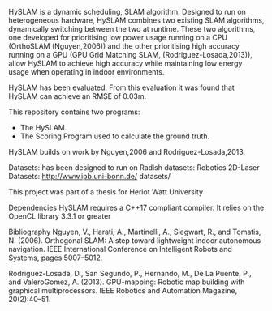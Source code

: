 HySLAM is a dynamic scheduling, SLAM algorithm. Designed to run on heterogeneous hardware, HySLAM combines two existing SLAM algorithms, dynamically switching between the two at runtime. These two algorithms, one developed for prioritising low power usage running on a CPU (OrthoSLAM (Nguyen,2006)) and the other prioritising high accuracy running on a GPU (GPU Grid Matching SLAM, (Rodriguez-Losada,2013)), allow HySLAM to achieve high accuracy while maintaining low energy usage when operating in indoor environments.

HySLAM has been evaluated. From this evaluation it was found that HySLAM can achieve an RMSE of 0.03m.

This repository contains two programs:
 - The HySLAM.
 - The Scoring Program used to calculate the ground truth.

HySLAM builds on work by Nguyen,2006 and Rodriguez-Losada,2013. 

Datasets:
has been designed to run on Radish datasets: 
Robotics 2D-Laser Datasets: http://www.ipb.uni-bonn.de/
datasets/

This project was part of a thesis for Heriot Watt University 

Dependencies
HySLAM requires a C++17 compliant compiler. It relies on the OpenCL library 3.3.1 or greater


Bibliography
Nguyen, V., Harati, A., Martinelli, A., Siegwart, R., and Tomatis, N. (2006). Orthogonal SLAM: A step toward lightweight indoor autonomous navigation. IEEE International Conference on Intelligent Robots and Systems, pages 5007–5012.


Rodriguez-Losada, D., San Segundo, P., Hernando, M., De La Puente, P., and ValeroGomez, A. (2013). GPU-mapping: Robotic map building with graphical multiprocessors. IEEE Robotics and Automation Magazine, 20(2):40–51.
